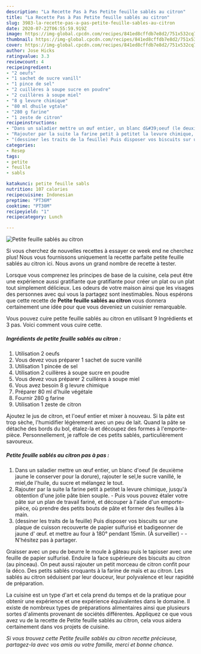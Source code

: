 ```yaml
---
description: "La Recette Pas à Pas Petite feuille sablés au citron"
title: "La Recette Pas à Pas Petite feuille sablés au citron"
slug: 3983-la-recette-pas-a-pas-petite-feuille-sables-au-citron
date: 2020-07-22T06:55:59.919Z
image: https://img-global.cpcdn.com/recipes/841ed8cffdb7e8d2/751x532cq70/petite-feuille-sables-au-citron-photo-principale-de-la-recette.jpg
thumbnail: https://img-global.cpcdn.com/recipes/841ed8cffdb7e8d2/751x532cq70/petite-feuille-sables-au-citron-photo-principale-de-la-recette.jpg
cover: https://img-global.cpcdn.com/recipes/841ed8cffdb7e8d2/751x532cq70/petite-feuille-sables-au-citron-photo-principale-de-la-recette.jpg
author: Jose Hicks
ratingvalue: 3.3
reviewcount: 4
recipeingredient:
- "2 oeufs"
- "1 sachet de sucre vanill"
- "1 pince de sel"
- "2 cuillères à soupe sucre en poudre"
- "2 cuillères à soupe miel"
- "8 g levure chimique"
- "80 ml dhuile vgtale"
- "280 g farine"
- "1 zeste de citron"
recipeinstructions:
- "Dans un saladier mettre un œuf entier, un blanc d&#39;oeuf (le deuxième jaune le conserver pour la dorure), rajouter le sel,le sucre vanillé, le miel,de l&#39;huile, du sucre et mélangez le tout."
- "Rajouter par la suite la farine petit à petitet la levure chimique, jusqu&#39;à obtention d&#39;une jolie pâte bien souple. Puis vous pouvez étaler votre pâte sur un plan de travail fariné, et découper à l&#39;aide d&#39;un emporte-pièce, où prendre des petits bouts de pâte et former des feuilles à la main."
- "(dessiner les traits de la feuille) Puis disposer vos biscuits sur une plaque de cuisson recouverte de papier sulfurisé et badigeonner de jaune d&#39; œuf. et mettre au four à 180° pendant 15min. (À surveiller)  N&#39;hésitez pas à partager."
categories:
- Resep
tags:
- petite
- feuille
- sabls

katakunci: petite feuille sabls 
nutrition: 107 calories
recipecuisine: Indonesian
preptime: "PT36M"
cooktime: "PT30M"
recipeyield: "1"
recipecategory: Lunch

---
```



![Petite feuille sablés au citron](https://img-global.cpcdn.com/recipes/841ed8cffdb7e8d2/751x532cq70/petite-feuille-sables-au-citron-photo-principale-de-la-recette.jpg)

Si vous cherchez de nouvelles recettes à essayer ce week end ne cherchez plus! Nous vous fournissons uniquement la recette parfaite petite feuille sablés au citron ici. Nous avons un grand nombre de recette à tester.

Lorsque vous comprenez les principes de base de la cuisine, cela peut être une expérience aussi gratifiante que gratifiante pour créer un plat ou un plat tout simplement délicieux. Les odeurs de votre maison ainsi que les visages des personnes avec qui vous la partagez sont inestimables. Nous espérons que cette recette de <strong> Petite feuille sablés au citron </strong> vous donnera certainement une idée pour que vous deveniez un cuisinier remarquable.

<!--inarticleads1-->

Vous pouvez cuire petite feuille sablés au citron en utilisant 9 Ingrédients et 3 pas. Voici comment vous cuire cette.

##### Ingrédients de petite feuille sablés au citron :

1. Utilisation 2 oeufs
1. Vous devez vous préparer 1 sachet de sucre vanillé
1. Utilisation 1 pincée de sel
1. Utilisation 2 cuillères à soupe sucre en poudre
1. Vous devez vous préparer 2 cuillères à soupe miel
1. Vous avez besoin 8 g levure chimique
1. Préparer 80 ml d&#39;huile végétale
1. Fournir 280 g farine
1. Utilisation 1 zeste de citron


Ajoutez le jus de citron, et l&#39;oeuf entier et mixer à nouveau. Si la pâte est trop sèche, l&#39;humidifier légèrement avec un peu de lait. Quand la pâte se détache des bords du bol, étalez-la et découpez des formes à l&#39;emporte-pièce. Personnellement, je raffole de ces petits sablés, particulièrement savoureux. 

<!--inarticleads2-->

##### Petite feuille sablés au citron pas à pas :

1. Dans un saladier mettre un œuf entier, un blanc d&#39;oeuf (le deuxième jaune le conserver pour la dorure), rajouter le sel,le sucre vanillé, le miel,de l&#39;huile, du sucre et mélangez le tout.
1. Rajouter par la suite la farine petit à petitet la levure chimique, jusqu&#39;à obtention d&#39;une jolie pâte bien souple. - Puis vous pouvez étaler votre pâte sur un plan de travail fariné, et découper à l&#39;aide d&#39;un emporte-pièce, où prendre des petits bouts de pâte et former des feuilles à la main.
1. (dessiner les traits de la feuille) Puis disposer vos biscuits sur une plaque de cuisson recouverte de papier sulfurisé et badigeonner de jaune d&#39; œuf. et mettre au four à 180° pendant 15min. (À surveiller) -  - N&#39;hésitez pas à partager.


Graisser avec un peu de beurre le moule à gâteau puis le tapisser avec une feuille de papier sulfurisé. Enduire la face supérieure des biscuits au citron (au pinceau). On peut aussi rajouter un petit morceau de citron confit pour la déco. Des petits sablés croquants à la farine de maïs et au citron. Les sablés au citron séduisent par leur douceur, leur polyvalence et leur rapidité de préparation. 

<!--inarticleads1-->

<p>
La cuisine est un type d'art et cela prend du temps et de la pratique pour obtenir une expérience et une expérience équivalentes dans le domaine. Il existe de nombreux types de préparations alimentaires ainsi que plusieurs sortes d'aliments provenant de sociétés différentes. Appliquez ce que vous avez vu de la recette de Petite feuille sablés au citron, cela vous aidera certainement dans vos projets de cuisine.
</p>

<p>
<i>Si vous trouvez cette Petite feuille sablés au citron recette précieuse, partagez-la avec vos amis ou votre famille, merci et bonne chance.</i>
</p>
